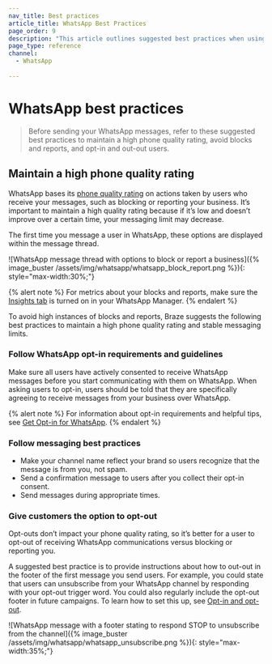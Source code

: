 ```yaml
---
nav_title: Best practices
article_title: WhatsApp Best Practices
page_order: 9
description: "This article outlines suggested best practices when using the WhatsApp messaging channel, including how to maintain a high phone quality rating and avoid a high rate of blocks and reports."
page_type: reference
channel:
  - WhatsApp
 
---
```

# WhatsApp best practices

> Before sending your WhatsApp messages, refer to these suggested best practices to maintain a high phone quality rating, avoid blocks and reports, and opt-in and out-out users.

## Maintain a high phone quality rating 

WhatsApp bases its [phone quality rating](https://www.facebook.com/business/help/896873687365001) on actions taken by users who receive your messages, such as blocking or reporting your business. It’s important to maintain a high quality rating because if it’s low and doesn’t improve over a certain time, your messaging limit may decrease.

The first time you message a user in WhatsApp, these options are displayed within the message thread.

![WhatsApp message thread with options to block or report a business]({% image_buster /assets/img/whatsapp/whatsapp_block_report.png %}){: style="max-width:30%;"}

{% alert note %}
For metrics about your blocks and reports, make sure the [Insights tab](https://www.facebook.com/business/help/683499390267496) is turned on in your WhatsApp Manager.
{% endalert %}

To avoid high instances of blocks and reports, Braze suggests the following best practices to maintain a high phone quality rating and stable messaging limits. 

### Follow WhatsApp opt-in requirements and guidelines

Make sure all users have actively consented to receive WhatsApp messages before you start communicating with them on WhatsApp. When asking users to opt-in, users should be told that they are specifically agreeing to receive messages from your business over WhatsApp.

{% alert note %}
For information about opt-in requirements and helpful tips, see [Get Opt-in for WhatsApp](https://developers.facebook.com/docs/whatsapp/overview/getting-opt-in/).
{% endalert %}

### Follow messaging best practices

- Make your channel name reflect your brand so users recognize that the message is from you, not spam.
- Send a confirmation message to users after you collect their opt-in consent.
- Send messages during appropriate times.

### Give customers the option to opt-out

Opt-outs don’t impact your phone quality rating, so it’s better for a user to opt-out of receiving WhatsApp communications versus blocking or reporting you.

A suggested best practice is to provide instructions about how to out-out in the footer of the first message you send users. For example, you could state that users can unsubscribe from your WhatsApp channel by responding with your opt-out trigger word. You could also regularly include the opt-out footer in future campaigns. To learn how to set this up, see [Opt-in and opt-out]({{site.baseurl}}/user_guide/message_building_by_channel/whatsapp/message_processing/opt-ins_and_opt-outs/).
 
![WhatsApp message with a footer stating to respond STOP to unsubscribe from the channel]({% image_buster /assets/img/whatsapp/whatsapp_unsubscribe.png %}){: style="max-width:35%;"}

